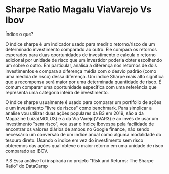 # Sharpe Ratio Magalu ViaVarejo Vs Ibov

Índice o que?

O índice sharpe é um indicador usado para medir o retorno/risco de um determinado investimento comparado ao outro. Ele compara os retornos esperados para duas oportunidades de investimento e calcula o retorno adicional por unidade de risco que um investidor poderia obter escolhendo um sobre o outro. Em particular, analisa a diferença nos retornos de dois investimentos e compara a diferença média com o desvio padrão (como uma medida de risco) dessa diferença. Um índice Sharpe mais alto significa que a recompensa será maior por uma determinada quantidade de risco. É comum comparar uma oportunidade específica com uma referência que representa uma categoria inteira de investimento.

O índice sharpe usualmente é usado para comparar um portifolio de ações e um investimento "livre de riscos" como benchmark. Para simplicar a analise vou utilizar duas ações populares da B3 em 2019, são a da Magazine Luiza(MGLU3) e a da Via Varejo(VVAR3) e ao invés de usar um investimento "sem risco", vou usar o índice Ibovespa pela facilidade de encontrar os valores diários de ambos no Google finance, não sendo necessário um conversão de um indice anual como alguma modalidade do tesouro direto. Usando o indice em vez do investimento sem risco obteremos das ações qual obteve o maior retorno em uma unidade de risco comparado ao IBOV.


P.S Essa análise foi inspirada no projeto "Risk and Returns: The Sharpe Ratio" do DataCamp
